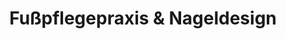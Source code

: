 ---
title: "Fußpflegepraxis & Nageldesign"
url: /ottobrunn/fusspflegepraxis-und-nageldesign/
shop: Kosmetik
---